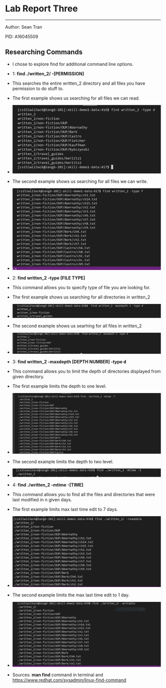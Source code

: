 # Lab Report Three 
---
Author: Sean Tran 

PID: A16045509

## Researching Commands
* I chose to explore find for additional command line options. 
* 1: **find ./written_2/ -[PERMISSION]**
* This searches the entire written_2 directory and all files you have permission to do stuff to.
* The first example shows us searching for all files we can read.
* ![Image](2.13.1.PNG)
* The second example shows us searching for all files we can write. 
* ![Image](2.13.2.PNG)

* 2: **find written_2 -type [FILE TYPE]**
* This command allows you to specify type of file you are looking for.
* The first example shows us searching for all directories in written_2
* ![Image](2.13.3.PNG)
* The second example shows us searhing for all files in written_2
* ![Image](2.13.4.PNG)

* 3: **find written_2 -maxdepth [DEPTH NUMBER] -type d**
* This command allows you to limit the depth of directories displayed from given directory. 
* The first example limits the depth to one level.
* ![Image](2.13.5.PNG)
* The second example limits the depth to two level.
* ![Image](2.13.6.PNG)

* 4: **find ./written_2 -mtime -[TIME]**
* This command allows you to find all the files and directories that were last modified in n given days.
* The first example limits max last time edit to 7 days.
* ![Image](2.13.7.PNG)
* The second example limits the max last time edit to 1 day.
* ![Image](2.13.8.PNG)
* Sources: **man find** command in terminal and https://www.redhat.com/sysadmin/linux-find-command
